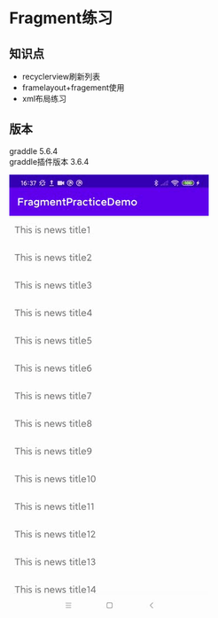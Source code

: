# Fragment练习
## 知识点
- recyclerview刷新列表
- framelayout+fragement使用
- xml布局练习

## 版本
graddle 5.6.4  
graddle插件版本 3.6.4

![demo显示](./image/demo.gif)





